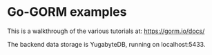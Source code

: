 # Go-GORM examples

This is a walkthrough of the various tutorials at: <https://gorm.io/docs/>

The backend data storage is YugabyteDB, running on localhost:5433.
